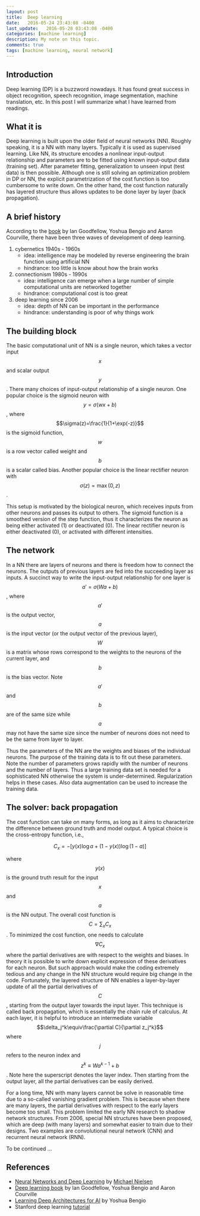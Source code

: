 ```yaml
---
layout: post
title:  Deep learning
date:   2016-05-24 23:43:08 -0400
last_update:   2016-05-28 03:43:08 -0400
categories: [machine learning]
description: My note on this topic.
comments: true
tags: [machine learning, neural network]
---
```


## Introduction

Deep learning (DP) is a buzzword nowadays. 
It has found great success in object recognition, speech 
recognition, image segmentation, machine translation, etc.
In this post I will summarize what I have learned from readings. 

## What it is

Deep learning is built upon the older field of neural networks (NN). 
Roughly speaking, it is a NN with many layers. 
Typically it is used as supervised learning. 
Like NN, its structure encodes a nonlinear input-output relationship
and parameters are to be fitted using known input-output data (training set). 
After parameter fitting, 
generalization to unseen input (test data) is then possible. 
Although one is still solving an optimization problem in DP or NN, 
the explicit parametrization of the cost function is too cumbersome to write down. 
On the other hand, the cost function naturally has layered structure thus allows updates to be done layer by layer (back propagation).

## A brief history

According to the [book][2] by Ian Goodfellow, Yoshua Bengio and Aaron Courville, there have been three waves of development of deep learning. 

1. cybernetics 1940s - 1960s
    * idea: intelligence may be modeled by reverse engineering 
            the brain function using artificial NN
    * hindrance: too little is know about how the brain works
2. connectionism 1980s - 1990s
    * idea: intelligence can emerge when a large number of simple
            computational units are networked together
    * hindrance: computational cost is too great
3. deep learning since 2006
    * idea: depth of NN can be important in the performance
    * hindrance: understanding is poor of why things work 

## The building block 

The basic computational unit of NN is a single neuron, which takes a vector input $$x$$ and scalar output $$y$$. 
There many choices of input-output relationship of a single neuron. 
One popular choice is the sigmoid neuron with $$y=\sigma(wx+b)$$, 
where $$\sigma(z)=\frac{1}{1+\exp(-z)}$$ is the sigmoid function, 
$$w$$ is a row vector called weight and $$b$$ is a scalar called bias. 
Another popular choice is the linear rectifier neuron with 
$$\sigma(z) = \max(0, z)$$.

This setup is motivated by the biological neuron, 
which receives inputs from other neurons and passes its output to 
others. 
The sigmoid function is a smoothed version of the step function, 
thus it characterizes the neuron as being either activated 
(1) or deactivated (0). 
The linear rectifier neuron is either deactivated (0), 
or activated with different intensities.

## The network

In a NN there are layers of neurons and there is freedom how to connect the neurons. 
The outputs of previous layers are fed into the succeeding layer as inputs. 
A succinct way to write the input-output relationship for one layer is  $$a'=\sigma(Wa+b)$$, 
where $$a'$$ is the output vector, $$a$$ is the input vector (or the output vector of the previous layer), 
$$W$$ is a matrix whose rows correspond to the weights to the neurons of the current layer, 
and $$b$$ is the bias vector. 
Note $$a'$$ and $$b$$ are of the same size while $$a$$ may not have the same size since the number of neurons does not need to be the same from layer to layer.

Thus the parameters of the NN are the weights and biases of the individual neurons. 
The purpose of the training data is to fit out these parameters. 
Note the number of parameters grows rapidly with the number of neurons and the number of layers. 
Thus a large training data set is needed for a sophisticated NN otherwise the system is under-determined. 
Regularization helps in these cases. Also data augmentation can be used to increase the training data.

## The solver: back propagation 
The cost function can take on many forms, as long as it aims to characterize the difference between ground truth and model output. 
A typical choice is the cross-entropy function, i.e.,

$$C_x = -[y(x)\log a + (1-y(x))\log(1-a)] $$

where $$y(x)$$ is the ground truth result for the input $$x$$ and $$a$$ is the NN output. 
The overall cost function is $$C = \sum_x C_x$$. 
To minimized the cost function, one needs to calculate $$\nabla C_x$$ 
where the partial derivatives are with respect to the weights and biases. 
In theory it is possible to write down explicit expression of these derivatives for each neuron. 
But such approach would make the coding extremely tedious and any change in the NN structure would require big change in the code. 
Fortunately, the layered structure of NN enables a layer-by-layer update of all the partial derivatives of $$C$$, 
starting from the output layer towards the input layer. 
This technique is called back propagation, which is essentially the chain rule of calculus. 
At each layer, it is helpful to introduce an intermediate variable $$\delta_j^k\equiv\frac{\partial C}{\partial z_j^k}$$ 
where $$j$$ refers to the neuron index and $$z^k\equiv Wa^{k-1}+b$$. 
Note here the superscript denotes the layer index. 
Then starting from the output layer, all the partial derivatives can be easily derived.

For a long time, NN with many layers cannot be solve in reasonable time due to a so-called vanishing gradient problem. 
This is because when there are many layers, the partial derivatives with respect to the early layers become too small. 
This problem limited the early NN research to shadow network structures. 
From 2006, special NN structures have been proposed, 
which are deep (with many layers) and somewhat easier to train due to their designs.
Two examples are convolutional neural network (CNN) and recurrent neural network (RNN).

To be continued ...

## References

* [Neural Networks and Deep Learning][1] by [Michael Nielsen][MN]
* [Deep learning book][2] by Ian Goodfellow, Yoshua Bengio and Aaron Courville
* [Learning Deep Architectures for AI][4] by Yoshua Bengio
* Stanford deep learning [tutorial][3]

[MN]: http://michaelnielsen.org/
[1]: http://neuralnetworksanddeeplearning.com/
[2]: http://www.deeplearningbook.org/
[3]: http://deeplearning.stanford.edu/tutorial/
[4]: http://www.iro.umontreal.ca/~bengioy/papers/ftml_book.pdf

